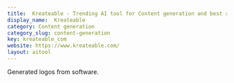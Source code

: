```yaml
---
title:  Kreateable - Trending AI tool for Content generation and best alternatives
display_name:  Kreateable
category: Content generation
category_slug: content-generation
key: kreateable_com
website: https://www.kreateable.com/
layout: aitool
---
```


Generated logos from software.
